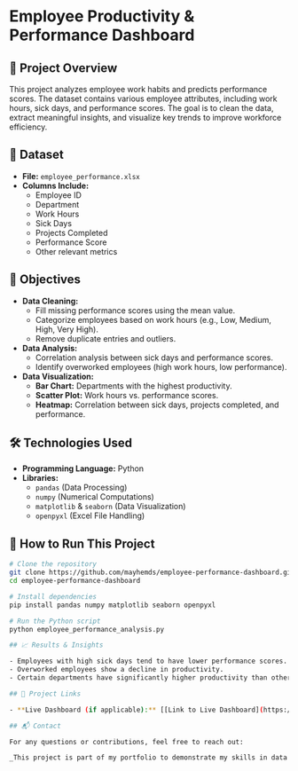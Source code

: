 # Employee Productivity & Performance Dashboard

## 📌 Project Overview

This project analyzes employee work habits and predicts performance scores. The dataset contains various employee attributes, including work hours, sick days, and performance scores. The goal is to clean the data, extract meaningful insights, and visualize key trends to improve workforce efficiency.

## 📂 Dataset

- **File:** `employee_performance.xlsx`
- **Columns Include:**
  - Employee ID
  - Department
  - Work Hours
  - Sick Days
  - Projects Completed
  - Performance Score
  - Other relevant metrics

## 🎯 Objectives

- **Data Cleaning:**
  - Fill missing performance scores using the mean value.
  - Categorize employees based on work hours (e.g., Low, Medium, High, Very High).
  - Remove duplicate entries and outliers.
- **Data Analysis:**
  - Correlation analysis between sick days and performance scores.
  - Identify overworked employees (high work hours, low performance).
- **Data Visualization:**
  - **Bar Chart:** Departments with the highest productivity.
  - **Scatter Plot:** Work hours vs. performance scores.
  - **Heatmap:** Correlation between sick days, projects completed, and performance.

## 🛠️ Technologies Used

- **Programming Language:** Python
- **Libraries:**
  - `pandas` (Data Processing)
  - `numpy` (Numerical Computations)
  - `matplotlib` & `seaborn` (Data Visualization)
  - `openpyxl` (Excel File Handling)

## 🚀 How to Run This Project

```sh
# Clone the repository
git clone https://github.com/mayhemds/employee-performance-dashboard.git
cd employee-performance-dashboard

# Install dependencies
pip install pandas numpy matplotlib seaborn openpyxl

# Run the Python script
python employee_performance_analysis.py

## 📈 Results & Insights

- Employees with high sick days tend to have lower performance scores.
- Overworked employees show a decline in productivity.
- Certain departments have significantly higher productivity than others.

## 🔗 Project Links

- **Live Dashboard (if applicable):** [[Link to Live Dashboard](https://employee-appuctivity-performance-l97jywvpomphn9vxu3fqze.streamlit.app/)]

## 📬 Contact

For any questions or contributions, feel free to reach out:

_This project is part of my portfolio to demonstrate my skills in data analysis and visualization._ 🚀
